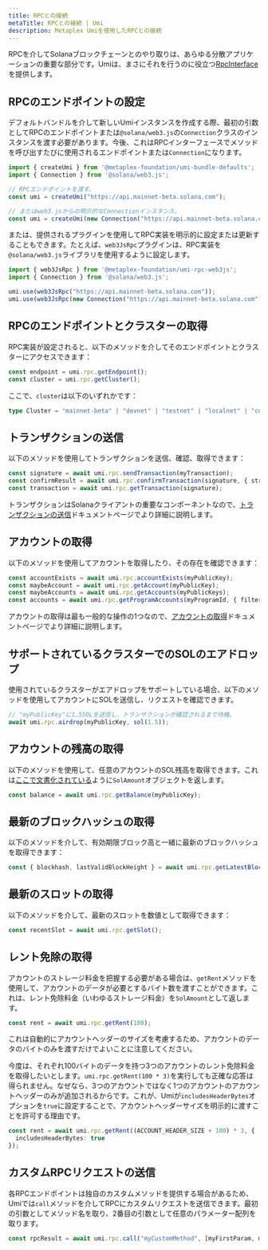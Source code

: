 ```yaml
---
title: RPCとの接続
metaTitle: RPCとの接続 | Umi
description: Metaplex Umiを使用したRPCとの接続
---
```

RPCを介してSolanaブロックチェーンとのやり取りは、あらゆる分散アプリケーションの重要な部分です。Umiは、まさにそれを行うのに役立つ[RpcInterface](https://umi.typedoc.metaplex.com/interfaces/umi.RpcInterface.html)を提供します。

## RPCのエンドポイントの設定

デフォルトバンドルを介して新しいUmiインスタンスを作成する際、最初の引数としてRPCのエンドポイントまたは`@solana/web3.js`の`Connection`クラスのインスタンスを渡す必要があります。今後、これはRPCインターフェースでメソッドを呼び出すたびに使用されるエンドポイントまたは`Connection`になります。

```ts
import { createUmi } from '@metaplex-foundation/umi-bundle-defaults';
import { Connection } from '@solana/web3.js';

// RPCエンドポイントを渡す。
const umi = createUmi("https://api.mainnet-beta.solana.com");

// またはweb3.jsからの明示的なConnectionインスタンス。
const umi = createUmi(new Connection("https://api.mainnet-beta.solana.com"));
```

または、提供されるプラグインを使用してRPC実装を明示的に設定または更新することもできます。たとえば、`web3JsRpc`プラグインは、RPC実装を`@solana/web3.js`ライブラリを使用するように設定します。

```ts
import { web3JsRpc } from '@metaplex-foundation/umi-rpc-web3js';
import { Connection } from '@solana/web3.js';

umi.use(web3JsRpc("https://api.mainnet-beta.solana.com"));
umi.use(web3JsRpc(new Connection("https://api.mainnet-beta.solana.com")));
```

## RPCのエンドポイントとクラスターの取得

RPC実装が設定されると、以下のメソッドを介してそのエンドポイントとクラスターにアクセスできます：

```ts
const endpoint = umi.rpc.getEndpoint();
const cluster = umi.rpc.getCluster();
```

ここで、`cluster`は以下のいずれかです：

```ts
type Cluster = "mainnet-beta" | "devnet" | "testnet" | "localnet" | "custom"
```

## トランザクションの送信

以下のメソッドを使用してトランザクションを送信、確認、取得できます：

```ts
const signature = await umi.rpc.sendTransaction(myTransaction);
const confirmResult = await umi.rpc.confirmTransaction(signature, { strategy });
const transaction = await umi.rpc.getTransaction(signature);
```

トランザクションはSolanaクライアントの重要なコンポーネントなので、[トランザクションの送信](/jp/umi/transactions)ドキュメントページでより詳細に説明します。

## アカウントの取得

以下のメソッドを使用してアカウントを取得したり、その存在を確認できます：

```ts
const accountExists = await umi.rpc.accountExists(myPublicKey);
const maybeAccount = await umi.rpc.getAccount(myPublicKey);
const maybeAccounts = await umi.rpc.getAccounts(myPublicKeys);
const accounts = await umi.rpc.getProgramAccounts(myProgramId, { filters });
```

アカウントの取得は最も一般的な操作の1つなので、[アカウントの取得](accounts)ドキュメントページでより詳細に説明します。

## サポートされているクラスターでのSOLのエアドロップ

使用されているクラスターがエアドロップをサポートしている場合、以下のメソッドを使用してアカウントにSOLを送信し、リクエストを確認できます。

```ts
// "myPublicKey"に1.5SOLを送信し、トランザクションが確認されるまで待機。
await umi.rpc.airdrop(myPublicKey, sol(1.5));
```

## アカウントの残高の取得

以下のメソッドを使用して、任意のアカウントのSOL残高を取得できます。これは[ここで文書化されている](helpers#amounts)ように`SolAmount`オブジェクトを返します。

```ts
const balance = await umi.rpc.getBalance(myPublicKey);
```

## 最新のブロックハッシュの取得

以下のメソッドを介して、有効期限ブロック高と一緒に最新のブロックハッシュを取得できます：

```ts
const { blockhash, lastValidBlockHeight } = await umi.rpc.getLatestBlockhash();
```

## 最新のスロットの取得

以下のメソッドを介して、最新のスロットを数値として取得できます：

```ts
const recentSlot = await umi.rpc.getSlot();
```

## レント免除の取得

アカウントのストレージ料金を把握する必要がある場合は、`getRent`メソッドを使用して、アカウントのデータが必要とするバイト数を渡すことができます。これは、レント免除料金（いわゆるストレージ料金）を`SolAmount`として返します。
  
  ```ts
const rent = await umi.rpc.getRent(100);
```

これは自動的にアカウントヘッダーのサイズを考慮するため、アカウントのデータのバイトのみを渡すだけでよいことに注意してください。

今度は、それぞれ100バイトのデータを持つ3つのアカウントのレント免除料金を取得したいとします。`umi.rpc.getRent(100 * 3)`を実行しても正確な応答は得られません。なぜなら、3つのアカウントではなく1つのアカウントのアカウントヘッダーのみが追加されるからです。これが、Umiが`includesHeaderBytes`オプションを`true`に設定することで、アカウントヘッダーサイズを明示的に渡すことを許可する理由です。

```ts
const rent = await umi.rpc.getRent((ACCOUNT_HEADER_SIZE + 100) * 3, {
  includesHeaderBytes: true
});
```

## カスタムRPCリクエストの送信

各RPCエンドポイントは独自のカスタムメソッドを提供する場合があるため、Umiでは`call`メソッドを介してRPCにカスタムリクエストを送信できます。最初の引数としてメソッド名を取り、2番目の引数として任意のパラメーター配列を取ります。

```ts
const rpcResult = await umi.rpc.call("myCustomMethod", [myFirstParam, mySecondParam]);
```